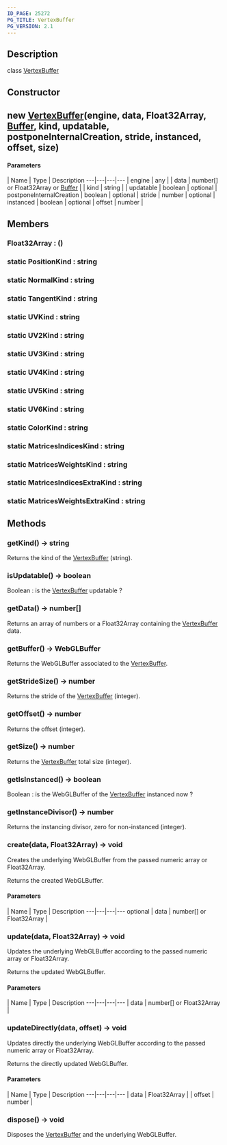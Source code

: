 ```yaml
---
ID_PAGE: 25272
PG_TITLE: VertexBuffer
PG_VERSION: 2.1
---
```

## Description

class [VertexBuffer](/classes/3.1/VertexBuffer)



## Constructor

## new [VertexBuffer](/classes/3.1/VertexBuffer)(engine, data, Float32Array, [Buffer](/classes/3.1/Buffer), kind, updatable, postponeInternalCreation, stride, instanced, offset, size)



#### Parameters
 | Name | Type | Description
---|---|---|---
 | engine | any | 
 | data | number[] or Float32Array or [Buffer](/classes/3.1/Buffer) | 
 | kind | string | 
 | updatable | boolean | 
optional | postponeInternalCreation | boolean | 
optional | stride | number | 
optional | instanced | boolean | 
optional | offset | number | 
## Members

### Float32Array : ()



### static PositionKind : string



### static NormalKind : string



### static TangentKind : string



### static UVKind : string



### static UV2Kind : string



### static UV3Kind : string



### static UV4Kind : string



### static UV5Kind : string



### static UV6Kind : string



### static ColorKind : string



### static MatricesIndicesKind : string



### static MatricesWeightsKind : string



### static MatricesIndicesExtraKind : string



### static MatricesWeightsExtraKind : string



## Methods

### getKind() &rarr; string

Returns the kind of the [VertexBuffer](/classes/3.1/VertexBuffer) (string).
### isUpdatable() &rarr; boolean

Boolean : is the [VertexBuffer](/classes/3.1/VertexBuffer) updatable ?
### getData() &rarr; number[]

Returns an array of numbers or a Float32Array containing the [VertexBuffer](/classes/3.1/VertexBuffer) data.
### getBuffer() &rarr; WebGLBuffer

Returns the WebGLBuffer associated to the [VertexBuffer](/classes/3.1/VertexBuffer).
### getStrideSize() &rarr; number

Returns the stride of the [VertexBuffer](/classes/3.1/VertexBuffer) (integer).
### getOffset() &rarr; number

Returns the offset (integer).
### getSize() &rarr; number

Returns the [VertexBuffer](/classes/3.1/VertexBuffer) total size (integer).
### getIsInstanced() &rarr; boolean

Boolean : is the WebGLBuffer of the [VertexBuffer](/classes/3.1/VertexBuffer) instanced now ?
### getInstanceDivisor() &rarr; number

Returns the instancing divisor, zero for non-instanced (integer).
### create(data, Float32Array) &rarr; void

Creates the underlying WebGLBuffer from the passed numeric array or Float32Array.

Returns the created WebGLBuffer.

#### Parameters
 | Name | Type | Description
---|---|---|---
optional | data | number[] or Float32Array | 
### update(data, Float32Array) &rarr; void

Updates the underlying WebGLBuffer according to the passed numeric array or Float32Array.

Returns the updated WebGLBuffer.

#### Parameters
 | Name | Type | Description
---|---|---|---
 | data | number[] or Float32Array | 
### updateDirectly(data, offset) &rarr; void

Updates directly the underlying WebGLBuffer according to the passed numeric array or Float32Array.

Returns the directly updated WebGLBuffer.

#### Parameters
 | Name | Type | Description
---|---|---|---
 | data | Float32Array | 
 | offset | number | 
### dispose() &rarr; void

Disposes the [VertexBuffer](/classes/3.1/VertexBuffer) and the underlying WebGLBuffer.
